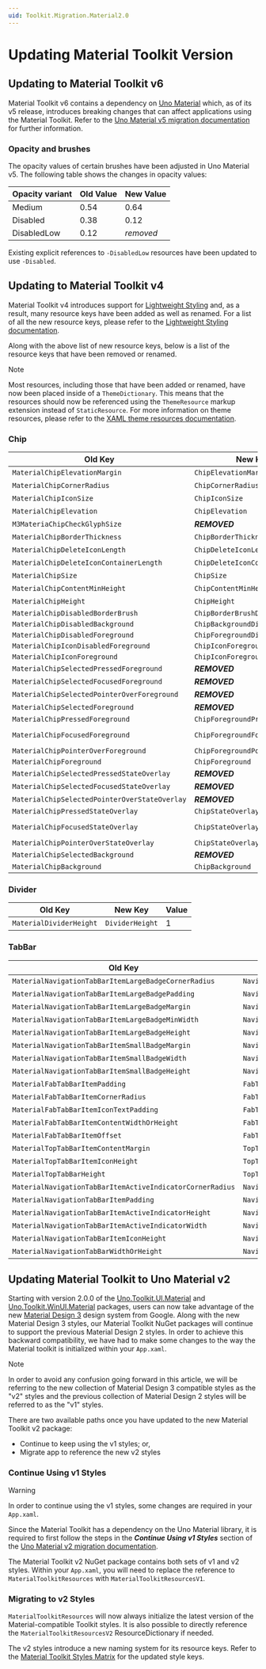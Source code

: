 ```yaml
---
uid: Toolkit.Migration.Material2.0
---
```


# Updating Material Toolkit Version

## Updating to Material Toolkit v6

Material Toolkit v6 contains a dependency on [Uno Material](Uno.Themes.Material.GetStarted) which, as of its v5 release, introduces breaking changes that can affect applications using the Material Toolkit. Refer to the [Uno Material v5 migration documentation](xref:Uno.Themes.Material.Migration#updating-to-unothemes-v50) for further information.

### Opacity and brushes

The opacity values of certain brushes have been adjusted in Uno Material v5. The following table shows the changes in opacity values:

| Opacity variant | Old Value | New Value |
|-----------------|-----------|-----------|
| Medium          | 0.54      | 0.64      |
| Disabled        | 0.38      | 0.12      |
| DisabledLow     | 0.12      | *removed* |

Existing explicit references to `-DisabledLow` resources have been updated to use `-Disabled`.

## Updating to Material Toolkit v4

Material Toolkit v4 introduces support for [Lightweight Styling](lightweight-styling.md) and, as a result, many resource keys have been added as well as renamed. For a list of all the new resource keys, please refer to the [Lightweight Styling documentation](lightweight-styling.md#resource-keys).

Along with the above list of new resource keys, below is a list of the resource keys that have been removed or renamed.

> [!NOTE]
> Most resources, including those that have been added or renamed, have now been placed inside of a `ThemeDictionary`. This means that the resources should now be referenced using the `ThemeResource` markup extension instead of `StaticResource`. For more information on theme resources, please refer to the [XAML theme resources documentation](https://learn.microsoft.com/en-us/windows/apps/design/style/xaml-theme-resources).

### Chip

| Old Key                                       | New Key                         | Value                                                             |
|-----------------------------------------------|---------------------------------|-------------------------------------------------------------------|
| `MaterialChipElevationMargin`                 | `ChipElevationMargin`           | 4                                                                 |
| `MaterialChipCornerRadius`                    | `ChipCornerRadius`              | 8                                                                 |
| `MaterialChipIconSize`                        | `ChipIconSize`                  | 18                                                                |
| `MaterialChipElevation`                       | `ChipElevation`                 | 4                                                                 |
| `M3MateriaChipCheckGlyphSize`                 | ***REMOVED***                   | 20                                                                |
| `MaterialChipBorderThickness`                 | `ChipBorderThickness`           | 1                                                                 |
| `MaterialChipDeleteIconLength`                | `ChipDeleteIconLength`          | 11                                                                |
| `MaterialChipDeleteIconContainerLength`       | `ChipDeleteIconContainerLength` | 18                                                                |
| `MaterialChipSize`                            | `ChipSize`                      | 12                                                                |
| `MaterialChipContentMinHeight`                | `ChipContentMinHeight`          | 20                                                                |
| `MaterialChipHeight`                          | `ChipHeight`                    | 32                                                                |
| `MaterialChipDisabledBorderBrush`             | `ChipBorderBrushDisabled`       | `OnSurfaceVariantDisabledLowBrush`                                |
| `MaterialChipDisabledBackground`              | `ChipBackgroundDisabled`        | `OnSurfaceDisabledLowBrush`                                       |
| `MaterialChipDisabledForeground`              | `ChipForegroundDisabled`        | `OnSurfaceDisabledBrush`                                          |
| `MaterialChipIconDisabledForeground`          | `ChipIconForegroundDisabled`    | `OnSurfaceDisabledBrush`                                          |
| `MaterialChipIconForeground`                  | `ChipIconForeground`            | `PrimaryBrush`                                                    |
| `MaterialChipSelectedPressedForeground`       | ***REMOVED***                   | `OnSecondaryContainerBrush`                                       |
| `MaterialChipSelectedFocusedForeground`       | ***REMOVED***                   | `OnSecondaryContainerBrush`                                       |
| `MaterialChipSelectedPointerOverForeground`   | ***REMOVED***                   | `OnSecondaryContainerBrush`                                       |
| `MaterialChipSelectedForeground`              | ***REMOVED***                   | `OnSecondaryContainerBrush`                                       |
| `MaterialChipPressedForeground`               | `ChipForegroundPressed`         | `OnSurfaceVariantBrush`                                           |
| `MaterialChipFocusedForeground`               | `ChipForegroundFocused`         | `OnSurfaceVariantBrush` -> `SystemControlTransparentBrush`        |
| `MaterialChipPointerOverForeground`           | `ChipForegroundPointerOver`     | `OnSurfaceVariantBrush`                                           |
| `MaterialChipForeground`                      | `ChipForeground`                | `OnSurfaceVariantBrush`                                           |
| `MaterialChipSelectedPressedStateOverlay`     | ***REMOVED***                   | `OnSecondaryContainerSelectedBrush`                               |
| `MaterialChipSelectedFocusedStateOverlay`     | ***REMOVED***                   | `OnSecondaryContainerFocusedBrush`                                |
| `MaterialChipSelectedPointerOverStateOverlay` | ***REMOVED***                   | `OnSecondaryContainerHoverBrush`                                  |
| `MaterialChipPressedStateOverlay`             | `ChipStateOverlayPressed`       | `OnSurfaceVariantPressedBrush`                                    |
| `MaterialChipFocusedStateOverlay`             | `ChipStateOverlayFocused`       | `OnSurfaceVariantFocusedBrush` -> `SystemControlTransparentBrush` |
| `MaterialChipPointerOverStateOverlay`         | `ChipStateOverlayPointerOver`   | `OnSurfaceVariantHoverBrush`                                      |
| `MaterialChipSelectedBackground`              | ***REMOVED***                   | `SecondaryContainerBrush`                                         |
| `MaterialChipBackground`                      | `ChipBackground`                | `SystemControlTransparentBrush`                                   |

### Divider

| Old Key                 | New Key         | Value |
|-------------------------|-----------------|-------|
| `MaterialDividerHeight` | `DividerHeight` | 1     |

### TabBar

| Old Key                                                   | New Key                                           | Value     |
|-----------------------------------------------------------|---------------------------------------------------|-----------|
| `MaterialNavigationTabBarItemLargeBadgeCornerRadius`      | `NavigationTabBarItemLargeBadgeCornerRadius`      | 8         |
| `MaterialNavigationTabBarItemLargeBadgePadding`           | `NavigationTabBarItemLargeBadgePadding`           | 4,0       |
| `MaterialNavigationTabBarItemLargeBadgeMargin`            | `NavigationTabBarItemLargeBadgeMargin`            | 32,2,0,0  |
| `MaterialNavigationTabBarItemLargeBadgeMinWidth`          | `NavigationTabBarItemLargeBadgeMinWidth`          | 16        |
| `MaterialNavigationTabBarItemLargeBadgeHeight`            | `NavigationTabBarItemLargeBadgeHeight`            | 16        |
| `MaterialNavigationTabBarItemSmallBadgeMargin`            | `NavigationTabBarItemSmallBadgeMargin`            | 0,4,20,0  |
| `MaterialNavigationTabBarItemSmallBadgeWidth`             | `NavigationTabBarItemSmallBadgeWidth`             | 6         |
| `MaterialNavigationTabBarItemSmallBadgeHeight`            | `NavigationTabBarItemSmallBadgeHeight`            | 6         |
| `MaterialFabTabBarItemPadding`                            | `FabTabBarItemPadding`                            | 20        |
| `MaterialFabTabBarItemCornerRadius`                       | `FabTabBarItemCornerRadius`                       | 16        |
| `MaterialFabTabBarItemIconTextPadding`                    | `FabTabBarItemIconTextPadding`                    | 12        |
| `MaterialFabTabBarItemContentWidthOrHeight`               | `FabTabBarItemContentWidthOrHeight`               | 16        |
| `MaterialFabTabBarItemOffset`                             | `FabTabBarItemOffset`                             | -32       |
| `MaterialTopTabBarItemContentMargin`                      | `TopTabBarItemContentMargin`                      | 0         |
| `MaterialTopTabBarItemIconHeight`                         | `TopTabBarItemIconHeight`                         | 20        |
| `MaterialTopTabBarHeight`                                 | `TopTabBarHeight`                                 | 48        |
| `MaterialNavigationTabBarItemActiveIndicatorCornerRadius` | `NavigationTabBarItemActiveIndicatorCornerRadius` | 16        |
| `MaterialNavigationTabBarItemPadding`                     | `NavigationTabBarItemPadding`                     | 0,12,0,16 |
| `MaterialNavigationTabBarItemActiveIndicatorHeight`       | `NavigationTabBarItemActiveIndicatorHeight`       | 32        |
| `MaterialNavigationTabBarItemActiveIndicatorWidth`        | `NavigationTabBarItemActiveIndicatorWidth`        | 64        |
| `MaterialNavigationTabBarItemIconHeight`                  | `NavigationTabBarItemIconHeight`                  | 18        |
| `MaterialNavigationTabBarWidthOrHeight`                   | `NavigationTabBarWidthOrHeight`                   | 80        |

## Updating Material Toolkit to Uno Material v2

Starting with version 2.0.0 of the [Uno.Toolkit.UI.Material](https://www.nuget.org/packages/Uno.Toolkit.UI.Material/2.0.0) and [Uno.Toolkit.WinUI.Material](https://www.nuget.org/packages/Uno.Toolkit.WinUI.Material/2.0.0) packages, users can now take advantage of the new [Material Design 3](https://m3.material.io/) design system from Google.
Along with the new Material Design 3 styles, our Material Toolkit NuGet packages will continue to support the previous Material Design 2 styles. In order to achieve this backward compatibility, we have had to make some changes to the way the Material toolkit is initialized within your `App.xaml`.

> [!NOTE]
> In order to avoid any confusion going forward in this article, we will be referring to the new collection of Material Design 3 compatible styles as the "v2" styles and the previous collection of Material Design 2 styles will be referred to as the "v1" styles.

 There are two available paths once you have updated to the new Material Toolkit v2 package:

- Continue to keep using the v1 styles; or,
- Migrate app to reference the new v2 styles

### Continue Using v1 Styles

> [!WARNING]
> In order to continue using the v1 styles, some changes are required in your `App.xaml`.

<!-- TODO: Use xref link. For some reason, it currently doesn't work. -->
Since the Material Toolkit has a dependency on the Uno Material library, it is required to first follow the steps in the ***Continue Using v1 Styles*** section of the [Uno Material v2 migration documentation](https://platform.uno/docs/articles/external/uno.themes/doc/material-migration.html).

The Material Toolkit v2 NuGet package contains both sets of v1 and v2 styles. Within your `App.xaml`, you will need to replace the reference to `MaterialToolkitResources` with `MaterialToolkitResourcesV1`.

### Migrating to v2 Styles

`MaterialToolkitResources` will now always initialize the latest version of the Material-compatible Toolkit styles. It is also possible to directly reference the `MaterialToolkitResourcesV2` ResourceDictionary if needed.

The v2 styles introduce a new naming system for its resource keys. Refer to the [Material Toolkit Styles Matrix](controls-styles.md) for the updated style keys.
